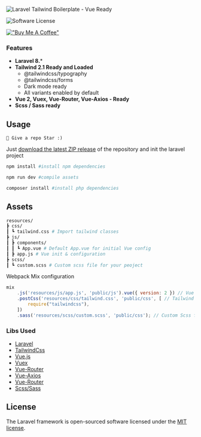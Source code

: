 ![Laravel Tailwind Boilerplate - Vue Ready](https://user-images.githubusercontent.com/6561770/129886774-bf666556-28df-40b7-9007-726e088f1828.png)

![Software License](https://img.shields.io/badge/license-MIT-brightgreen.svg?style=flat-square)

[!["Buy Me A Coffee"](https://www.buymeacoffee.com/assets/img/custom_images/orange_img.png)](https://www.buymeacoffee.com/magarrent)


### Features

- **Laravel 8.***
- **Tailwind 2.1 Ready and Loaded**
  - @tailwindcss/typography
  - @tailwindcss/forms
  - Dark mode ready
  - All variants enabled by default
- **Vue 2, Vuex, Vue-Router, Vue-Axios - Ready**
- **Scss / Sass ready**

## Usage

```
🌟 Give a repo Star :)
```

Just [download the latest ZIP release](https://github.com/magarrent/laravel-tailwind-boilerplate-vue-ready/releases) of the repository and init the laravel project

```bash
npm install #install npm dependencies

npm run dev #compile assets
```

```bash
composer install #install php dependencies
```

## Assets

```bash
resources/
┣ css/
┃ ┗ tailwind.css # Import tailwind classes
┣ js/
┃ ┣ components/
┃ ┃ ┗ App.vue # Default App.vue for initial Vue config
┃ ┣ app.js # Vue init & configuration
┣ scss/
┃ ┗ custom.scss # Custom scss file for your peoject
```

Webpack Mix configuration

```js
mix
    .js('resources/js/app.js', 'public/js').vue({ version: 2 }) // Vue template
    .postCss('resources/css/tailwind.css', 'public/css', [ // Tailwind css loaded
        require("tailwindcss"),
    ])
    .sass('resources/scss/custom.scss', 'public/css'); // Custom Scss file


```

### Libs Used

- [Laravel](https://laravel.com)
- [TailwindCss](https://tailwindcss.com)
- [Vue.js](https://vuejs.org/)
- [Vuex](https://vuex.vuejs.org/)
- [Vue-Router](https://router.vuejs.org/)
- [Vue-Axios](https://www.npmjs.com/package/vue-axios)
- [Vue-Router](https://router.vuejs.org/)
- [Scss/Sass](https://sass-lang.com/)

## License

The Laravel framework is open-sourced software licensed under the [MIT license](https://opensource.org/licenses/MIT).
